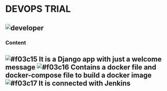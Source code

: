 # DEVOPS TRIAL
![developer](https://img.shields.io/badge/Developed%20By%20%3A-Amanuel%20Moha-red)
--- 
### Content
 ![#f03c15](https://placehold.it/15/f03c15/000000?text=+) It is a Django app with just a welcome message
 ![#f03c16](https://placehold.it/15/f03c15/000000?text=+) Contains a docker file and docker-compose file to build a docker image
 ![#f03c17](https://placehold.it/15/f03c15/000000?text=+) It is connected with Jenkins
---
